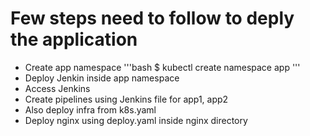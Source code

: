 # Few steps need to follow to deply the application
- Create app namespace
'''bash
$ kubectl create namespace app
'''
- Deploy Jenkin inside app namespace
- Access Jenkins
- Create pipelines using Jenkins file for app1, app2
- Also deploy infra from k8s.yaml
- Deploy nginx using deploy.yaml inside nginx directory